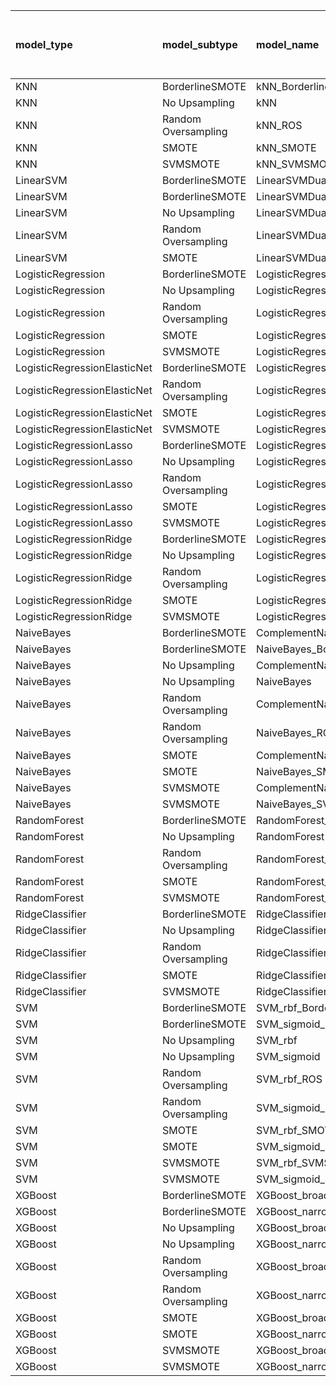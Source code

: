 | model_type                   | model_subtype       | model_name                                   | title     |   title and first paragraph |   title and 5 sentences |   title and 10 sentences |   title and first sentence each paragraph | raw text   |
|:-----------------------------|:--------------------|:---------------------------------------------|:----------|----------------------------:|------------------------:|-------------------------:|------------------------------------------:|:-----------|
| KNN                          | BorderlineSMOTE     | kNN_BorderlineSMOTE                          | 0.233     |                       0.012 |                   0.267 |                    0.279 |                                     0.291 | 0.186      |
| KNN                          | No Upsampling       | kNN                                          | 0.070     |                       0.174 |                   0.186 |                    0.233 |                                     0.186 | 0.233      |
| KNN                          | Random Oversampling | kNN_ROS                                      | 0.256     |                       0.14  |                   0.093 |                    0.174 |                                     0.326 | 0.233      |
| KNN                          | SMOTE               | kNN_SMOTE                                    | 0.233     |                       0.174 |                   0.035 |                    0.209 |                                     0.081 | 0.151      |
| KNN                          | SVMSMOTE            | kNN_SVMSMOTE                                 | 0.058     |                       0.151 |                   0.105 |                    0.209 |                                     0.128 | 0.198      |
| LinearSVM                    | BorderlineSMOTE     | LinearSVMDual_BorderlineSMOTE                | 0.314     |                       0.349 |                   0.221 |                    0.326 |                                     0.198 | 0.326      |
| LinearSVM                    | BorderlineSMOTE     | LinearSVMDual_SVMSMOTE                       | 0.291     |                       0.337 |                   0.209 |                    0.291 |                                     0.267 | 0.291      |
| LinearSVM                    | No Upsampling       | LinearSVMDual                                | 0.302     |                       0.256 |                   0.209 |                    0.314 |                                     0.198 | 0.291      |
| LinearSVM                    | Random Oversampling | LinearSVMDual_ROS                            | 0.314     |                       0.36  |                   0.209 |                    0.326 |                                     0.256 | 0.302      |
| LinearSVM                    | SMOTE               | LinearSVMDual_SMOTE                          | 0.314     |                       0.279 |                   0.221 |                    0.256 |                                     0.233 | 0.291      |
| LogisticRegression           | BorderlineSMOTE     | LogisticRegression_BorderlineSMOTE           | 0.326     |                       0.302 |                   0.256 |                    0.326 |                                     0.267 | 0.395      |
| LogisticRegression           | No Upsampling       | LogisticRegression                           | 0.302     |                       0.244 |                   0.198 |                    0.267 |                                     0.151 | 0.244      |
| LogisticRegression           | Random Oversampling | LogisticRegression_ROS                       | 0.279     |                       0.221 |                   0.186 |                    0.244 |                                     0.163 | 0.244      |
| LogisticRegression           | SMOTE               | LogisticRegression_SMOTE                     | 0.279     |                       0.233 |                   0.233 |                    0.267 |                                     0.198 | 0.267      |
| LogisticRegression           | SVMSMOTE            | LogisticRegression_SVMSMOTE                  | 0.360     |                       0.256 |                   0.256 |                    0.256 |                                     0.233 | 0.279      |
| LogisticRegressionElasticNet | BorderlineSMOTE     | LogisticRegressionElasticNet_BorderlineSMOTE | 0.221     |                       0.337 |                   0.314 |                    0.326 |                                     0.198 | 0.314      |
| LogisticRegressionElasticNet | Random Oversampling | LogisticRegressionElasticNet_ROS             | 0.314     |                       0.337 |                   0.244 |                    0.256 |                                     0.198 | 0.337      |
| LogisticRegressionElasticNet | SMOTE               | LogisticRegressionElasticNet_SMOTE           | 0.105     |                       0.279 |                   0.256 |                    0.279 |                                     0.267 | 0.372      |
| LogisticRegressionElasticNet | SVMSMOTE            | LogisticRegressionElasticNet_SVMSMOTE        | 0.233     |                       0.302 |                   0.244 |                    0.314 |                                     0.198 | 0.395      |
| LogisticRegressionLasso      | BorderlineSMOTE     | LogisticRegressionLasso_BorderlineSMOTE      | 0.209     |                       0.279 |                   0.198 |                    0.419 |                                     0.291 | 0.372      |
| LogisticRegressionLasso      | No Upsampling       | LogisticRegressionLasso                      | 0.221     |                       0.302 |                   0.221 |                    0.326 |                                     0.302 | 0.395      |
| LogisticRegressionLasso      | Random Oversampling | LogisticRegressionLasso_ROS                  | 0.233     |                       0.326 |                   0.221 |                    0.314 |                                     0.209 | 0.407      |
| LogisticRegressionLasso      | SMOTE               | LogisticRegressionLasso_SMOTE                | 0.221     |                       0.291 |                   0.209 |                    0.337 |                                     0.209 | 0.384      |
| LogisticRegressionLasso      | SVMSMOTE            | LogisticRegressionLasso_SVMSMOTE             | 0.209     |                       0.291 |                   0.256 |                    0.314 |                                     0.221 | 0.360      |
| LogisticRegressionRidge      | BorderlineSMOTE     | LogisticRegressionRidgeDual_BorderlineSMOTE  | 0.349     |                       0.337 |                   0.279 |                    0.314 |                                     0.256 | 0.337      |
| LogisticRegressionRidge      | No Upsampling       | LogisticRegressionRidgeDual                  | 0.326     |                       0.326 |                   0.326 |                    0.302 |                                     0.256 | 0.302      |
| LogisticRegressionRidge      | Random Oversampling | LogisticRegressionRidgeDual_ROS              | 0.302     |                       0.302 |                   0.233 |                    0.302 |                                     0.233 | 0.291      |
| LogisticRegressionRidge      | SMOTE               | LogisticRegressionRidgeDual_SMOTE            | 0.314     |                       0.326 |                   0.267 |                    0.267 |                                     0.221 | 0.279      |
| LogisticRegressionRidge      | SVMSMOTE            | LogisticRegressionRidgeDual_SVMSMOTE         | 0.302     |                       0.221 |                   0.244 |                    0.233 |                                     0.256 | 0.279      |
| NaiveBayes                   | BorderlineSMOTE     | ComplementNaiveBayes_BorderlineSMOTE         | 0.395     |                       0.291 |                   0.233 |                    0.302 |                                     0.337 | 0.360      |
| NaiveBayes                   | BorderlineSMOTE     | NaiveBayes_BorderlineSMOTE                   | 0.419     |                       0.302 |                   0.198 |                    0.302 |                                     0.36  | 0.244      |
| NaiveBayes                   | No Upsampling       | ComplementNaiveBayes                         | 0.419     |                       0.302 |                   0.163 |                    0.302 |                                     0.221 | 0.267      |
| NaiveBayes                   | No Upsampling       | NaiveBayes                                   | 0.419     |                       0.302 |                   0.163 |                    0.302 |                                     0.221 | 0.302      |
| NaiveBayes                   | Random Oversampling | ComplementNaiveBayes_ROS                     | 0.419     |                       0.302 |                   0.186 |                    0.291 |                                     0.233 | 0.302      |
| NaiveBayes                   | Random Oversampling | NaiveBayes_ROS                               | 0.419     |                       0.302 |                   0.163 |                    0.291 |                                     0.221 | 0.256      |
| NaiveBayes                   | SMOTE               | ComplementNaiveBayes_SMOTE                   | 0.372     |                       0.291 |                   0.256 |                    0.326 |                                     0.36  | 0.302      |
| NaiveBayes                   | SMOTE               | NaiveBayes_SMOTE                             | 0.384     |                       0.291 |                   0.244 |                    0.326 |                                     0.326 | 0.302      |
| NaiveBayes                   | SVMSMOTE            | ComplementNaiveBayes_SVMSMOTE                | 0.419     |                       0.291 |                   0.244 |                    0.314 |                                     0.302 | 0.302      |
| NaiveBayes                   | SVMSMOTE            | NaiveBayes_SVMSMOTE                          | 0.419     |                       0.302 |                   0.163 |                    0.291 |                                     0.221 | 0.198      |
| RandomForest                 | BorderlineSMOTE     | RandomForest_BorderlineSMOTE                 | 0.163     |                       0.07  |                   0.105 |                    0.198 |                                     0.105 | 0.314      |
| RandomForest                 | No Upsampling       | RandomForest                                 | **0.535** |                       0.477 |                   0.326 |                    0.244 |                                     0.326 | 0.302      |
| RandomForest                 | Random Oversampling | RandomForest_ROS                             | 0.116     |                       0.151 |                   0.233 |                    0.233 |                                     0.279 | 0          |
| RandomForest                 | SMOTE               | RandomForest_SMOTE                           | 0.140     |                       0.058 |                   0.047 |                    0.163 |                                     0.07  | 0.302      |
| RandomForest                 | SVMSMOTE            | RandomForest_SVMSMOTE                        | 0.105     |                       0.081 |                   0.07  |                    0.186 |                                     0.105 | 0.116      |
| RidgeClassifier              | BorderlineSMOTE     | RidgeClassifier_BorderlineSMOTE              | 0.326     |                       0.36  |                   0.244 |                    0.279 |                                     0.244 | 0.256      |
| RidgeClassifier              | No Upsampling       | RidgeClassifier                              | 0.326     |                       0.36  |                   0.209 |                    0.279 |                                     0.267 | 0.256      |
| RidgeClassifier              | Random Oversampling | RidgeClassifier_ROS                          | 0.326     |                       0.337 |                   0.221 |                    0.244 |                                     0.209 | 0.244      |
| RidgeClassifier              | SMOTE               | RidgeClassifier_SMOTE                        | 0.326     |                       0.302 |                   0.209 |                    0.209 |                                     0.233 | 0.233      |
| RidgeClassifier              | SVMSMOTE            | RidgeClassifier_SVMSMOTE                     | 0.326     |                       0.349 |                   0.244 |                    0.267 |                                     0.244 | 0.291      |
| SVM                          | BorderlineSMOTE     | SVM_rbf_BorderlineSMOTE                      | 0.267     |                       0.465 |                   0.279 |                    0.221 |                                     0.326 | 0.291      |
| SVM                          | BorderlineSMOTE     | SVM_sigmoid_BorderlineSMOTE                  | 0.384     |                       0.395 |                   0.291 |                    0.279 |                                     0.337 | 0.302      |
| SVM                          | No Upsampling       | SVM_rbf                                      | 0.326     |                       0.465 |                   0.326 |                    0.198 |                                     0.302 | 0.326      |
| SVM                          | No Upsampling       | SVM_sigmoid                                  | 0.407     |                       0.453 |                   0.279 |                    0.256 |                                     0.326 | 0.302      |
| SVM                          | Random Oversampling | SVM_rbf_ROS                                  | 0.326     |                       0.465 |                   0.256 |                    0.209 |                                     0.326 | 0.314      |
| SVM                          | Random Oversampling | SVM_sigmoid_ROS                              | 0.419     |                       0.465 |                   0.326 |                    0.198 |                                     0.302 | 0.267      |
| SVM                          | SMOTE               | SVM_rbf_SMOTE                                | 0.326     |                       0.465 |                   0.256 |                    0.209 |                                     0.326 | 0.279      |
| SVM                          | SMOTE               | SVM_sigmoid_SMOTE                            | 0.407     |                       0.477 |                   0.267 |                    0.302 |                                     0.233 | 0.209      |
| SVM                          | SVMSMOTE            | SVM_rbf_SVMSMOTE                             | 0.326     |                       0.465 |                   0.279 |                    0.256 |                                     0.337 | 0.267      |
| SVM                          | SVMSMOTE            | SVM_sigmoid_SVMSMOTE                         | 0.395     |                       0.453 |                   0.233 |                    0.267 |                                     0.279 | 0.326      |
| XGBoost                      | BorderlineSMOTE     | XGBoost_broad_BorderlineSMOTE                | 0.244     |                       0.221 |                   0.209 |                    0.221 |                                     0.314 | 0.314      |
| XGBoost                      | BorderlineSMOTE     | XGBoost_narrow_BorderlineSMOTE               | 0.302     |                       0.267 |                   0.314 |                    0.314 |                                     0.372 | 0.384      |
| XGBoost                      | No Upsampling       | XGBoost_broad                                | 0.407     |                       0.267 |                   0.244 |                    0.174 |                                     0.302 | 0.337      |
| XGBoost                      | No Upsampling       | XGBoost_narrow                               | 0.326     |                       0.302 |                   0.302 |                    0.36  |                                     0.36  | 0.384      |
| XGBoost                      | Random Oversampling | XGBoost_broad_ROS                            | 0.128     |                       0.256 |                   0.198 |                    0.302 |                                     0.314 | 0.500      |
| XGBoost                      | Random Oversampling | XGBoost_narrow_ROS                           | 0.221     |                       0.326 |                   0.337 |                    0.349 |                                     0.384 | **0.535**  |
| XGBoost                      | SMOTE               | XGBoost_broad_SMOTE                          | 0.256     |                       0.279 |                   0.209 |                    0.198 |                                     0.349 | 0.349      |
| XGBoost                      | SMOTE               | XGBoost_narrow_SMOTE                         | 0.233     |                       0.326 |                   0.314 |                    0.337 |                                     0.407 | 0.488      |
| XGBoost                      | SVMSMOTE            | XGBoost_broad_SVMSMOTE                       | 0.163     |                       0.256 |                   0.267 |                    0.221 |                                     0.314 | 0.384      |
| XGBoost                      | SVMSMOTE            | XGBoost_narrow_SVMSMOTE                      | 0.337     |                       0.279 |                   0.291 |                    0.302 |                                     0.337 | 0.512      |
